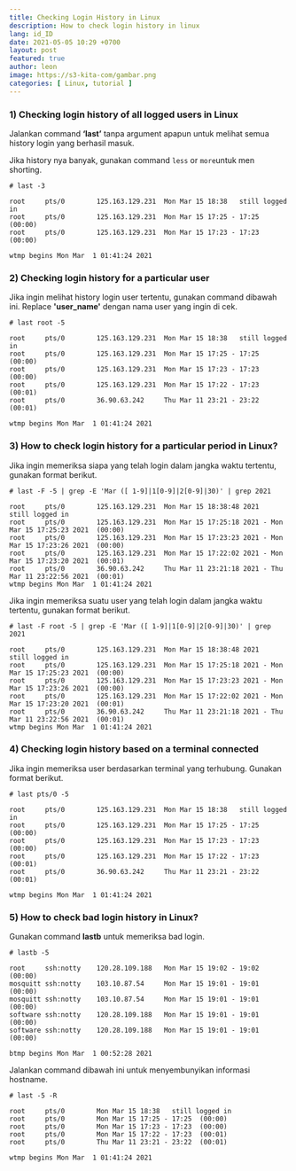 ```yaml
---
title: Checking Login History in Linux
description: How to check login history in linux
lang: id_ID
date: 2021-05-05 10:29 +0700
layout: post
featured: true
author: leon
image: https://s3-kita-com/gambar.png
categories: [ Linux, tutorial ]
---
```


### 1) Checking login history of all logged users in Linux

Jalankan command  **‘last’** tanpa argument apapun untuk melihat semua history login yang berhasil masuk.

Jika history nya banyak, gunakan command `less`  or  `more`untuk men shorting.

```
# last -3

root     pts/0        125.163.129.231  Mon Mar 15 18:38   still logged in   
root     pts/0        125.163.129.231  Mon Mar 15 17:25 - 17:25  (00:00)    
root     pts/0        125.163.129.231  Mon Mar 15 17:23 - 17:23  (00:00)    

wtmp begins Mon Mar  1 01:41:24 2021

```

### 2) Checking login history for a particular user

Jika ingin melihat history login user tertentu, gunakan command dibawah ini. Replace **'user_name'** dengan nama user yang ingin di cek.

```
# last root -5

root     pts/0        125.163.129.231  Mon Mar 15 18:38   still logged in   
root     pts/0        125.163.129.231  Mon Mar 15 17:25 - 17:25  (00:00)    
root     pts/0        125.163.129.231  Mon Mar 15 17:23 - 17:23  (00:00)    
root     pts/0        125.163.129.231  Mon Mar 15 17:22 - 17:23  (00:01)    
root     pts/0        36.90.63.242     Thu Mar 11 23:21 - 23:22  (00:01)    

wtmp begins Mon Mar  1 01:41:24 2021

```

### 3) How to check login history for a particular period in Linux?

Jika ingin memeriksa siapa yang telah login dalam jangka waktu tertentu, gunakan format berikut.

```
# last -F -5 | grep -E 'Mar ([ 1-9]|1[0-9]|2[0-9]|30)' | grep 2021

root     pts/0        125.163.129.231  Mon Mar 15 18:38:48 2021   still logged in                      
root     pts/0        125.163.129.231  Mon Mar 15 17:25:18 2021 - Mon Mar 15 17:25:23 2021  (00:00)    
root     pts/0        125.163.129.231  Mon Mar 15 17:23:23 2021 - Mon Mar 15 17:23:26 2021  (00:00)    
root     pts/0        125.163.129.231  Mon Mar 15 17:22:02 2021 - Mon Mar 15 17:23:20 2021  (00:01)    
root     pts/0        36.90.63.242     Thu Mar 11 23:21:18 2021 - Thu Mar 11 23:22:56 2021  (00:01)    
wtmp begins Mon Mar  1 01:41:24 2021
```
Jika ingin memeriksa suatu user yang telah login dalam jangka waktu tertentu, gunakan format berikut.

```
# last -F root -5 | grep -E 'Mar ([ 1-9]|1[0-9]|2[0-9]|30)' | grep 2021

root     pts/0        125.163.129.231  Mon Mar 15 18:38:48 2021   still logged in                      
root     pts/0        125.163.129.231  Mon Mar 15 17:25:18 2021 - Mon Mar 15 17:25:23 2021  (00:00)    
root     pts/0        125.163.129.231  Mon Mar 15 17:23:23 2021 - Mon Mar 15 17:23:26 2021  (00:00)    
root     pts/0        125.163.129.231  Mon Mar 15 17:22:02 2021 - Mon Mar 15 17:23:20 2021  (00:01)    
root     pts/0        36.90.63.242     Thu Mar 11 23:21:18 2021 - Thu Mar 11 23:22:56 2021  (00:01)    
wtmp begins Mon Mar  1 01:41:24 2021

```

### 4) Checking login history based on a terminal connected

Jika ingin memeriksa user berdasarkan terminal yang terhubung. Gunakan format berikut.

```
# last pts/0 -5

root     pts/0        125.163.129.231  Mon Mar 15 18:38   still logged in   
root     pts/0        125.163.129.231  Mon Mar 15 17:25 - 17:25  (00:00)    
root     pts/0        125.163.129.231  Mon Mar 15 17:23 - 17:23  (00:00)    
root     pts/0        125.163.129.231  Mon Mar 15 17:22 - 17:23  (00:01)    
root     pts/0        36.90.63.242     Thu Mar 11 23:21 - 23:22  (00:01)    

wtmp begins Mon Mar  1 01:41:24 2021

```

### 5) How to check bad login history in Linux?

Gunakan command **lastb** untuk memeriksa bad login.

```
# lastb -5

root     ssh:notty    120.28.109.188   Mon Mar 15 19:02 - 19:02  (00:00)    
mosquitt ssh:notty    103.10.87.54     Mon Mar 15 19:01 - 19:01  (00:00)    
mosquitt ssh:notty    103.10.87.54     Mon Mar 15 19:01 - 19:01  (00:00)    
software ssh:notty    120.28.109.188   Mon Mar 15 19:01 - 19:01  (00:00)    
software ssh:notty    120.28.109.188   Mon Mar 15 19:01 - 19:01  (00:00)    

btmp begins Mon Mar  1 00:52:28 2021
```

Jalankan command dibawah ini untuk menyembunyikan informasi hostname.

```
# last -5 -R

root     pts/0        Mon Mar 15 18:38   still logged in   
root     pts/0        Mon Mar 15 17:25 - 17:25  (00:00)    
root     pts/0        Mon Mar 15 17:23 - 17:23  (00:00)    
root     pts/0        Mon Mar 15 17:22 - 17:23  (00:01)    
root     pts/0        Thu Mar 11 23:21 - 23:22  (00:01)    

wtmp begins Mon Mar  1 01:41:24 2021

```
